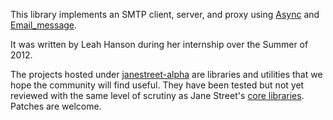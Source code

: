 This library implements an SMTP client, server, and proxy using
[Async](https://github.com/janestreet/async) and
[Email_message](https://github.com/janestreet-alpha/email_message).

It was written by Leah Hanson during her internship over the Summer of
2012.

The projects hosted under
[janestreet-alpha](https://github.com/janestreet-alpha) are libraries
and utilities that we hope the community will find useful. They have
been tested but not yet reviewed with the same level of scrutiny as
Jane Street's [core libraries](https://github.com/janestreet). Patches
are welcome.

